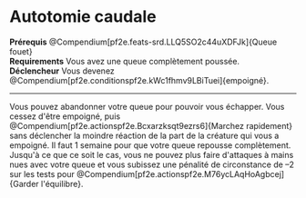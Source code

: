 # Autotomie caudale

<p><span id="ctl00_MainContent_DetailedOutput"><strong>Prérequis</strong> @Compendium[pf2e.feats-srd.LLQ5SO2c44uXDFJk]{Queue fouet}<br><strong>Requirements</strong> Vous avez une queue complètement poussée.<br><strong>Déclencheur</strong> Vous devenez @Compendium[pf2e.conditionspf2e.kWc1fhmv9LBiTuei]{empoigné}.<br></span></p>
<hr>
<p>Vous pouvez abandonner votre queue pour pouvoir vous échapper. Vous cessez d'être empoigné, puis @Compendium[pf2e.actionspf2e.Bcxarzksqt9ezrs6]{Marchez rapidement} sans déclencher la moindre réaction de la part de la créature qui vous a empoigné. Il faut 1 semaine pour que votre queue repousse complètement. Jusqu'à ce que ce soit le cas, vous ne pouvez plus faire d'attaques à mains nues avec votre queue et vous subissez une pénalité de circonstance de –2 sur les tests pour @Compendium[pf2e.actionspf2e.M76ycLAqHoAgbcej]{Garder l'équilibre}.&nbsp;</p>